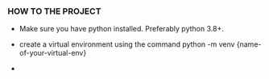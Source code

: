 ### HOW TO THE PROJECT

 - Make sure you have python installed. Preferably python 3.8+.
  
 - create a virtual environment using the command python -m venv {name-of-your-virtual-env}
 - 
